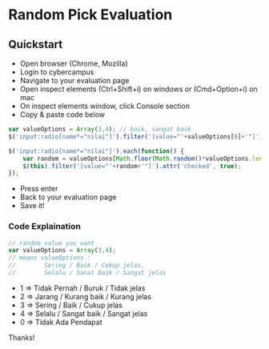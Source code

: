 # Random Pick Evaluation

## Quickstart
- Open browser (Chrome, Mozilla)
- Login to cybercampus
- Navigate to your evaluation page
- Open inspect elements (Ctrl+Shift+i) on windows or (Cmd+Option+i) on mac
- On inspect elements window, click Console section
- Copy & paste code below

```javascript
var valueOptions = Array(3,4); // baik, sangat baik
$('input:radio[name*="nilai"]').filter('[value="'+valueOptions[0]+'"]').attr('checked', true); // default

$('input:radio[name*="nilai"]').each(function() {
    var random = valueOptions[Math.floor(Math.random()*valueOptions.length)];
    $(this).filter('[value="'+random+'"]').attr('checked', true);
});
```

- Press enter
- Back to your evaluation page
- Save it!

### Code Explaination

```javascript
// random value you want
var valueOptions = Array(3,4);
// means valueOptions : 
//        Sering / Baik / Cukup jelas,
//        Selalu / Sanat Baik / Sangat jelas
```

- 1 => Tidak Pernah / Buruk / Tidak jelas
- 2 => Jarang / Kurang baik / Kurang jelas
- 3 => Sering / Baik / Cukup jelas
- 4 => Selalu / Sangat baik / Sangat jelas
- 0 => Tidak Ada Pendapat

Thanks!